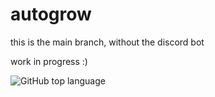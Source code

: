 # autogrow
this is the main branch, without the discord bot

work in progress :)

![GitHub top language](https://img.shields.io/github/languages/top/qwertyquerty/pypresence.svg?style=for-the-badge)
